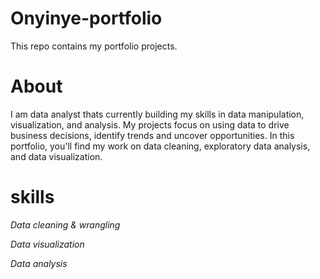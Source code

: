 # Onyinye-portfolio
This repo contains my portfolio projects.

# About
I am data analyst thats currently building my skills in data manipulation, visualization, and analysis. My projects focus on using data to drive business decisions, identify trends and uncover opportunities. In this portfolio, you'll find my work on data cleaning, exploratory data analysis, and data visualization.

# skills
*Data cleaning & wrangling*

*Data visualization*

*Data analysis*


